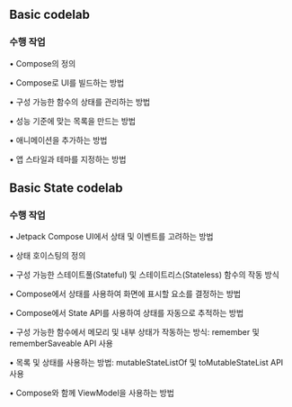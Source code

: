 ## Basic codelab

### 수행 작업

• Compose의 정의

• Compose로 UI를 빌드하는 방법

• 구성 가능한 함수의 상태를 관리하는 방법

• 성능 기준에 맞는 목록을 만드는 방법

• 애니메이션을 추가하는 방법

• 앱 스타일과 테마를 지정하는 방법

## Basic State codelab

### 수행 작업

• Jetpack Compose UI에서 상태 및 이벤트를 고려하는 방법

• 상태 호이스팅의 정의

• 구성 가능한 스테이트풀(Stateful) 및 스테이트리스(Stateless) 함수의 작동 방식

• Compose에서 상태를 사용하여 화면에 표시할 요소를 결정하는 방법

• Compose에서 State<T> API를 사용하여 상태를 자동으로 추적하는 방법

• 구성 가능한 함수에서 메모리 및 내부 상태가 작동하는 방식: remember 및 rememberSaveable API 사용

• 목록 및 상태를 사용하는 방법: mutableStateListOf 및 toMutableStateList API 사용

• Compose와 함께 ViewModel을 사용하는 방법









